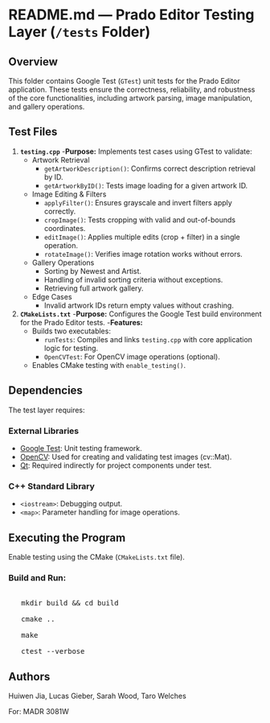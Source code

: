 # README.md — Prado Editor Testing Layer (`/tests` Folder)

## Overview

This folder contains Google Test (`GTest`) unit tests for the Prado Editor application. These tests ensure the correctness, reliability, and robustness of the core functionalities, including artwork parsing, image manipulation, and gallery operations.

## Test Files

1. **`testing.cpp`**
-**Purpose:** Implements test cases using GTest to validate:
   - Artwork Retrieval
      - `getArtworkDescription()`: Confirms correct description retrieval by ID.
      - `getArtworkByID()`: Tests image loading for a given artwork ID.
   - Image Editing & Filters
      - `applyFilter()`: Ensures grayscale and invert filters apply correctly.
      - `cropImage()`: Tests cropping with valid and out-of-bounds coordinates.
      - `editImage()`: Applies multiple edits (crop + filter) in a single operation.
      - `rotateImage()`: Verifies image rotation works without errors.
    - Gallery Operations
      - Sorting by Newest and Artist.
      - Handling of invalid sorting criteria without exceptions.
      - Retrieving full artwork gallery.
    - Edge Cases
      - Invalid artwork IDs return empty values without crashing.
2. **`CMakeLists.txt`**
-**Purpose:** Configures the Google Test build environment for the Prado Editor tests.
-**Features:**
   - Builds two executables:
      - `runTests`: Compiles and links `testing.cpp` with core application logic for testing.
      - `OpenCVTest`: For OpenCV image operations (optional).
   - Enables CMake testing with `enable_testing()`.
   
## Dependencies

The test layer requires:

### External Libraries
- [Google Test](https://github.com/google/googletest): Unit testing framework.
- [OpenCV](https://opencv.org/): Used for creating and validating test images (cv::Mat).
- [Qt](Qt): Required indirectly for project components under test.

### C++ Standard Library
- `<iostream>`: Debugging output.
- `<map>`: Parameter handling for image operations.

## Executing the Program

Enable testing using the CMake (`CMakeLists.txt` file).

### Build and Run:
<pre> 
   mkdir build && cd build
   
   cmake ..
   
   make
   
   ctest --verbose
</pre>

## Authors
Huiwen Jia, Lucas Gieber, Sarah Wood, Taro Welches

For: MADR 3081W
